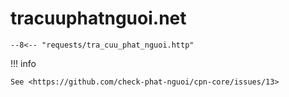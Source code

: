 # tracuuphatnguoi.net

```http
--8<-- "requests/tra_cuu_phat_nguoi.http"
```

!!! info

    See <https://github.com/check-phat-nguoi/cpn-core/issues/13>
